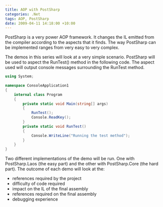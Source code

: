 ```yaml
---
title: AOP with PostSharp
categories: .Net
tags: AOP, PostSharp
date: 2009-04-11 14:18:00 +10:00
---
```


PostSharp is a very power AOP framework. It changes the IL emitted from the compiler according to the aspects that it finds. The way PostSharp can be implemented ranges from very easy to very complex. 

The demos in this series will look at a very simple scenario. PostSharp will be used to aspect the RunTest() method in the following code. The aspect used will output console messages surrounding the RunTest method. 

<!--more-->

```csharp
using System; 
    
namespace ConsoleApplication1 
{ 
    internal class Program 
    { 
        private static void Main(string[] args) 
        { 
            RunTest(); 
            Console.ReadKey(); 
        } 
        private static void RunTest() 
        { 
            Console.WriteLine("Running the test method"); 
        } 
    } 
}    
```

Two different implementations of the demo will be run. One with PostSharp.Laos (the easy part) and the other with PostSharp.Core (the hard part). The outcome of each demo will look at the: 

* references required by the project
* difficulty of code required
* impact on the IL of the final assembly
* references required on the final assembly
* debugging experience

